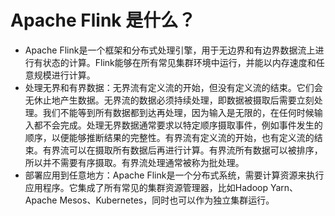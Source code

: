 # Apache Flink 是什么？

- Apache Flink是一个框架和分布式处理引擎，用于无边界和有边界数据流上进行有状态的计算。Flink能够在所有常见集群环境中运行，并能以内存速度和任意规模进行计算。
- 处理无界和有界数据：无界流有定义流的开始，但没有定义流的结束。它们会无休止地产生数据。无界流的数据必须持续处理，即数据被摄取后需要立刻处理。我们不能等到所有数据都到达再处理，因为输入是无限的，在任何时候输入都不会完成。处理无界数据通常要求以特定顺序摄取事件，例如事件发生的顺序，以便能够推断结果的完整性。有界流有定义流的开始，也有定义流的结束。有界流可以在摄取所有数据后再进行计算。有界流所有数据可以被排序，所以并不需要有序摄取。有界流处理通常被称为批处理。
- 部署应用到任意地方：Apache Flink是一个分布式系统，需要计算资源来执行应用程序。它集成了所有常见的集群资源管理器，比如Hadoop Yarn、Apache Mesos、Kubernetes，同时也可以作为独立集群运行。

